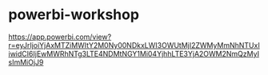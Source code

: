 # powerbi-workshop
https://app.powerbi.com/view?r=eyJrIjoiYjAxMTZiMWItY2M0Ny00NDkxLWI3OWUtMjI2ZWMyMmNhNTUxIiwidCI6IjEwMWRhNTg3LTE4NDMtNGY1Mi04YjhhLTE3YjA2OWM2NmQzMyIsImMiOjJ9
